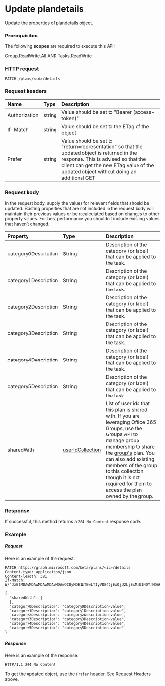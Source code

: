 # Update plandetails

Update the properties of plandetails object.
### Prerequisites
The following **scopes** are required to execute this API:

Group.ReadWrite.All AND Tasks.ReadWrite

### HTTP request
<!-- { "blockType": "ignored" } -->
```http
PATCH /plans/<id>/details

```
### Request headers
| Name       | Type | Description|
|:-----------|:------|:----------|
| Authorization  | string  | Value should be set to "Bearer (access-token)" |
| If-Match | string | Value should be set to the ETag of the object |
| Prefer | string | Value should be set to "return=representation" so that the updated object is returned in the response. This is advised so that the client can get the new ETag value of the updated object without doing an additional GET |

### Request body
In the request body, supply the values for relevant fields that should be updated. Existing properties that are not included in the request body will maintain their previous values or be recalculated based on changes to other property values. For best performance you shouldn't include existing values that haven't changed.

| Property	   | Type	|Description|
|:---------------|:--------|:----------|
|category0Description|String|Description of the category (or label) that can be applied to the task.|
|category1Description|String|Description of the category (or label) that can be applied to the task.|
|category2Description|String|Description of the category (or label) that can be applied to the task.|
|category3Description|String|Description of the category (or label) that can be applied to the task.|
|category4Description|String|Description of the category (or label) that can be applied to the task.|
|category5Description|String|Description of the category (or label) that can be applied to the task.|
|sharedWith|[userIdCollection](../resources/useridcollection.md)| List of user ids that this plan is shared with. If you are leveraging Office 365 Groups, use the Groups API to manage group membership to share the [group's](../resources/group.md) plan. You can also add existing members of the group to this collection though it is not required for them to access the plan owned by the group.|

### Response
If successful, this method returns a `204 No Content` response code.
### Example
##### Request
Here is an example of the request.
<!-- {
  "blockType": "request",
  "name": "update_plandetails"
}-->
```http
PATCH https://graph.microsoft.com/beta/plans/<id>/details
Content-type: application/json
Content-length: 381
If-Match: W/"JzEtMDAwMDAwMDAwMDAwMDAwOC8yMDE1LTEwLTIyVDE4OjExOjU2LjExMzU1NDYrMDA6MDAn"

{
  "sharedWith": {
  },
  "category0Description": "category0Description-value",
  "category1Description": "category1Description-value",
  "category2Description": "category2Description-value",
  "category3Description": "category3Description-value",
  "category4Description": "category4Description-value",
  "category5Description": "category5Description-value"
}
```
##### Response
Here is an example of the response.
<!-- {
  "blockType": "response",
  "truncated": true,
  "@odata.type": "microsoft.graph.plandetails"
} -->
```http
HTTP/1.1 204 No Content
```
To get the updated object, use the `Prefer` header. See Request Headers above.
<!-- uuid: 8fcb5dbc-d5aa-4681-8e31-b001d5168d79
2015-10-25 14:57:30 UTC -->
<!-- {
  "type": "#page.annotation",
  "description": "Update plandetails",
  "keywords": "",
  "section": "documentation",
  "tocPath": ""
}-->
